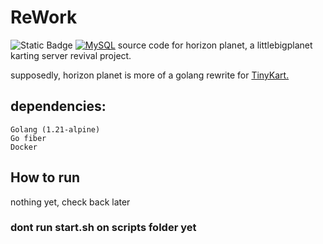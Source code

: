 # ReWork
![Static Badge](https://img.shields.io/badge/Powered%20by-Docker-blue.svg) [![MySQL](https://img.shields.io/badge/MySQL-4479A1?logo=mysql&logoColor=fff)](#)
source code for horizon planet, a littlebigplanet karting server revival project.

supposedly, horizon planet is more of a golang rewrite for [TinyKart.](https://github.com/AutumnRivers/TinyKart)

## dependencies:
```
Golang (1.21-alpine)
Go fiber
Docker
```

## How to run
nothing yet, check back later
### dont run start.sh on scripts folder yet
